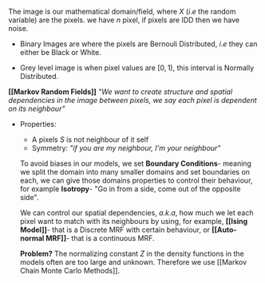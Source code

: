 
The image is our mathematical domain/field, where $X$ ($i.e$ the random variable) are the pixels. 
	we have $n$ pixel, if pixels are IDD then we have noise. 


- Binary Images are where the pixels are Bernouli Distributed, $i.e$ they can either be Black or White.

- Grey level image is when pixel values are $[0,1)$, this interval is Normally Distributed.


**[[Markov Random Fields]]**
	*"We want to create structure and spatial dependencies in the image between pixels, we say each pixel is dependent on its neighbour"*
- Properties:
	- A pixels $S$ is not neighbour of it self
	- Symmetry: *"if you are my neighbour, I'm your neighbour"*

	To avoid biases in our models, we set **Boundary Conditions**- meaning we split the domain into many smaller domains and set boundaries on each, we can give those domains properties to control their behaviour, for example **Isotropy**- "Go in from a side, come out of the opposite side".
	
	We can control our spatial dependencies, $a.k.a$, how much we let each pixel want to match with its neighbours by using, for example, **[[Ising Model]]**- that is a Discrete MRF with certain behaviour, or **[[Auto-normal MRF]]**- that is a continuous MRF. 

	**Problem?**
	The normalizing constant $Z$ in the density functions in the models often are too large and unknown. Therefore we use [[Markov Chain Monte Carlo Methods]].